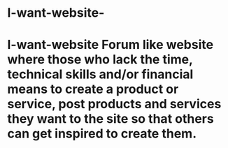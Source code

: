 # I-want-website-
# I-want-website Forum like website where those who lack the time, technical skills and/or financial means to create a product or service, post products and services they want to the site so that others can get inspired to create them.
